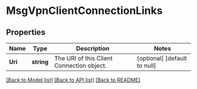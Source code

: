 # MsgVpnClientConnectionLinks

## Properties
Name | Type | Description | Notes
------------ | ------------- | ------------- | -------------
**Uri** | **string** | The URI of this Client Connection object. | [optional] [default to null]

[[Back to Model list]](../README.md#documentation-for-models) [[Back to API list]](../README.md#documentation-for-api-endpoints) [[Back to README]](../README.md)

